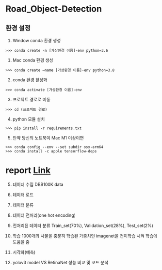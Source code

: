 # Road_Object-Detection

## 환경 설정

1. Window conda 환경 생성 

```
>>> conda create -n [가상환경 이름]-env python=3.6
```

1. Mac conda 환경 생성 

```
>>> conda create —name [가상환경 이름]-env python=3.8
```

2. conda 환경 활성화

```
>>> conda activate [가상환경 이름]-env
```

3. 프로젝트 경로로 이동

```
>>> cd (프로젝트 경로)
```

4. python 모듈 설치

```
>>> pip install -r requirements.txt
```  

5. 만약 당신의 노트북이 Mac M1 이상이면 
```
>>> conda config --env --set subdir osx-arm64
>>> conda install -c apple tensorflow-deps
```

# report [Link](https://docs.google.com/document/d/16T0VQJriU-VXSOssZI7Cu45VG0dLgNY1N7YgtebJXVk/edit?usp=sharing)

5. 데이터 수집
DBB100K data

6. 데이터 로드

7. 데이터 분류

8. 데이터 전처리(one hot encoding)

9. 전처리된 데이터 분류 Train_set(70%), Validation_set(28%), Test_set(2%)

10. 학습 
1000개의 사물을 충분히 학습된 가중치인 imagenet을 전이학습 시켜 학습에 도움을 줌

11. 시각화(예측)

12. yolov3 model VS RetinaNet 성능 비교 및 코드 분석







